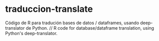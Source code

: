 # traduccion-translate
Código de R para tradución bases de datos / dataframes, usando deep-translator de Python. // R code for database/dataframe translation, using Python's deep-translator.
